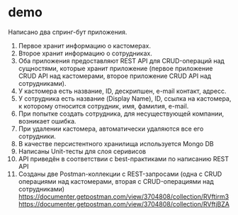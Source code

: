 # demo

Написано два спринг-бут приложения.
1.	Первое хранит информацию о кастомерах.
2.	Второе хранит информацию о сотрудниках.
3.	Оба приложения предоставляют REST API для CRUD-операций над сущностями, которые хранит приложение (первое приложение CRUD API над кастомерами, второе приложение CRUD API над сотрудниками).
4.	У кастомера есть название, ID, дескрипшен, e-mail контакт, адресс.
5.	У сотрудника есть название (Display Name), ID, ссылка на кастомера, к которому относится сотрудник, имя, фамилия, e-mail.
6.	При попытке создать сотрудника, для несуществующей компании, возникает ошибка.
7.	При удалении кастомера, автоматически удаляются все его сотрудники.
8.	В качестве персистентного хранилища используется Mongo DB
9.	Написаны Unit-тесты для слоя серивисов
10.	API приведён в соответствии с best-практиками по написанию REST API
11.	Созданы две Postman-коллекции c REST-запросами (одна с CRUD операциями над кастомерами, вторая с CRUD-операциями над сотрудниками)
https://documenter.getpostman.com/view/3704808/collection/RVftirm3
https://documenter.getpostman.com/view/3704808/collection/RVftjBZA
